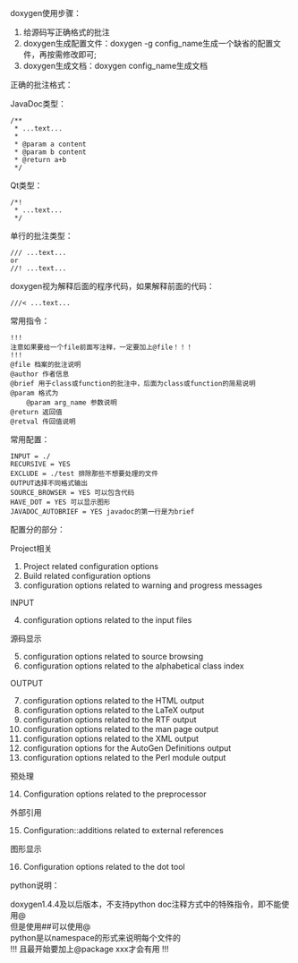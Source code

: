 doxygen使用步骤：

1. 给源码写正确格式的批注
2. doxygen生成配置文件：doxygen -g config_name生成一个缺省的配置文件，再按需修改即可;
3. doxygen生成文档：doxygen config_name生成文档

正确的批注格式：  

JavaDoc类型：  

    /**
     * ...text...
     *
     * @param a content
     * @param b content
     * @return a+b
     */
     
Qt类型：

    /*!
     * ...text...
     */

单行的批注类型：

	/// ...text...
	or
	//! ...text...

doxygen视为解释后面的程序代码，如果解释前面的代码：

	///< ...text...

常用指令：

	!!!
	注意如果要给一个file前面写注释，一定要加上@file！！！
	!!!
	@file 档案的批注说明
	@author 作者信息
	@brief 用于class或function的批注中，后面为class或function的简易说明
	@param 格式为
		@param arg_name 参数说明
	@return 返回值
	@retval 传回值说明

常用配置：

	INPUT = ./
	RECURSIVE = YES
	EXCLUDE = ./test 排除那些不想要处理的文件
	OUTPUT选择不同格式输出
	SOURCE_BROWSER = YES 可以包含代码
	HAVE_DOT = YES 可以显示图形
	JAVADOC_AUTOBRIEF = YES javadoc的第一行是为brief

配置分的部分：

Project相关

1. Project related configuration options
2. Build related configuration options
3. configuration options related to warning and progress messages

INPUT

4. configuration options related to the input files

源码显示

5. configuration options related to source browsing
6. configuration options related to the alphabetical class index

OUTPUT

7. configuration options related to the HTML output
8. configuration options related to the LaTeX output
9. configuration options related to the RTF output
10. configuration options related to the man page output
11. configuration options related to the XML output
12. configuration options for the AutoGen Definitions output
13. configuration options related to the Perl module output

预处理

14. Configuration options related to the preprocessor

外部引用

15. Configuration::additions related to external references

图形显示

16. Configuration options related to the dot tool

python说明：

doxygen1.4.4及以后版本，不支持python doc注释方式中的特殊指令，即不能使用@  
但是使用##可以使用@  
python是以namespace的形式来说明每个文件的  
!!!
且最开始要加上@package xxx才会有用
!!!
